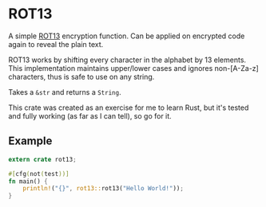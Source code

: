 # ROT13
A simple <a href="http://en.wikipedia.org/wiki/ROT13">ROT13</a> encryption function.
Can be applied on encrypted code again to reveal the plain text.

ROT13 works by shifting every character in the alphabet by 13 elements. This implementation
maintains upper/lower cases and ignores non-[A-Za-z] characters, thus is safe to use on
any string.

Takes a ```&str``` and returns a ```String```.

This crate was created as an exercise for me to learn Rust, but it's tested and fully
working (as far as I can tell), so go for it.

## Example
```Rust
extern crate rot13;

#[cfg(not(test))]
fn main() {
    println!("{}", rot13::rot13("Hello World!"));
}
```
